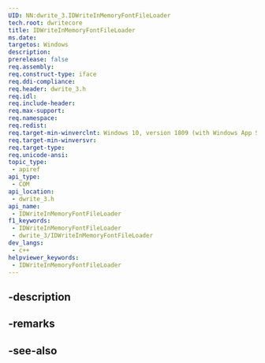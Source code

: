 ```yaml
---
UID: NN:dwrite_3.IDWriteInMemoryFontFileLoader
tech.root: dwritecore
title: IDWriteInMemoryFontFileLoader
ms.date: 
targetos: Windows
description: 
prerelease: false
req.assembly: 
req.construct-type: iface
req.ddi-compliance: 
req.header: dwrite_3.h
req.idl: 
req.include-header: 
req.max-support: 
req.namespace: 
req.redist: 
req.target-min-winverclnt: Windows 10, version 1809 (with Windows App SDK 0.5 or later)
req.target-min-winversvr: 
req.target-type: 
req.unicode-ansi: 
topic_type:
 - apiref
api_type:
 - COM
api_location:
 - dwrite_3.h
api_name:
 - IDWriteInMemoryFontFileLoader
f1_keywords:
 - IDWriteInMemoryFontFileLoader
 - dwrite_3/IDWriteInMemoryFontFileLoader
dev_langs:
 - c++
helpviewer_keywords:
 - IDWriteInMemoryFontFileLoader
---
```


## -description

## -remarks

## -see-also

